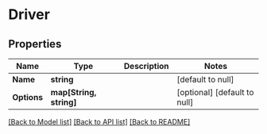 # Driver

## Properties
Name | Type | Description | Notes
------------ | ------------- | ------------- | -------------
**Name** | **string** |  | [default to null]
**Options** | **map[String, string]** |  | [optional] [default to null]

[[Back to Model list]](../README.md#documentation-for-models) [[Back to API list]](../README.md#documentation-for-api-endpoints) [[Back to README]](../README.md)


